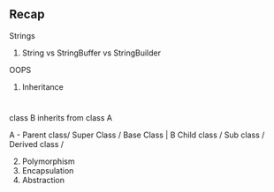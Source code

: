 ## Recap 
Strings 
1. String vs StringBuffer vs StringBuilder 

OOPS 
1. Inheritance 

# 
class B inherits from class A 

A  - Parent class/ Super Class / Base Class 
|
B   Child class / Sub class / Derived class /






2. Polymorphism
3. Encapsulation 
4. Abstraction
